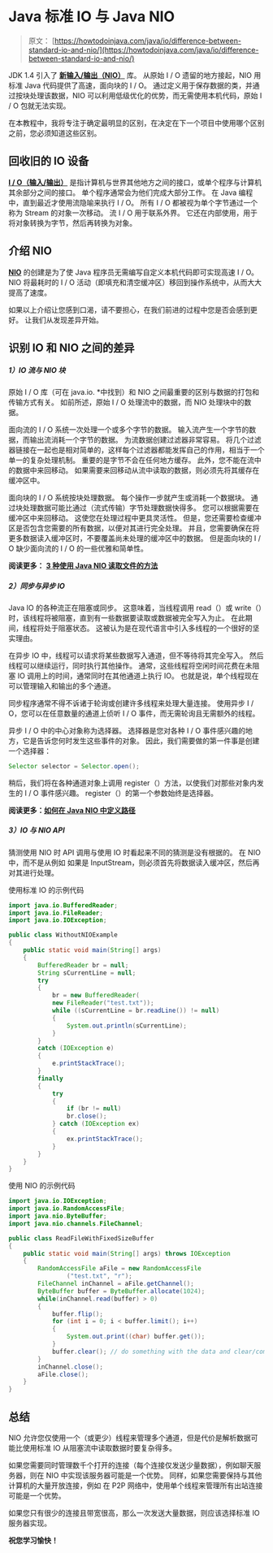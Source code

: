 # Java 标准 IO 与 Java NIO

> 原文： [https://howtodoinjava.com/java/io/difference-between-standard-io-and-nio/](https://howtodoinjava.com/java/io/difference-between-standard-io-and-nio/)

JDK 1.4 引入了 [**新输入/输出（NIO）**](//howtodoinjava.com/category/java-7-features/nio/ "NIO") 库。 从原始 I / O 遗留的地方接起，NIO 用标准 Java 代码提供了高速，面向块的 I / O。 通过定义用于保存数据的类，并通过按块处理该数据，NIO 可以利用低级优化的优势，而无需使用本机代码，原始 I / O 包就无法实现。

在本教程中，我将专注于确定最明显的区别，在决定在下一个项目中使用哪个区别之前，您必须知道这些区别。

## 回收旧的 IO 设备

[**I / O（输入/输出）**](//howtodoinjava.com "java io") 是指计算机与世界其他地方之间的接口，或单个程序与计算机其余部分之间的接口。 单个程序通常会为他们完成大部分工作。 在 Java 编程中，直到最近才使用流隐喻来执行 I / O。 所有 I / O 都被视为单个字节通过一个称为 Stream 的对象一次移动。 流 I / O 用于联系外界。 它还在内部使用，用于将对象转换为字节，然后再转换为对象。

## 介绍 NIO

[**NIO**](//howtodoinjava.com/java-nio-tutorials/ "NIO Tutorials") 的创建是为了使 Java 程序员无需编写自定义本机代码即可实现高速 I / O。 NIO 将最耗时的 I / O 活动（即填充和清空缓冲区）移回到操作系统中，从而大大提高了速度。

如果以上介绍让您感到口渴，请不要担心，在我们前进的过程中您是否会感到更好。 让我们从发现差异开始。

## 识别 IO 和 NIO 之间的差异

##### 1）IO 流与 NIO 块

原始 I / O 库（可在 java.io. *中找到）和 NIO 之间最重要的区别与数据的打包和传输方式有关。 如前所述，原始 I / O 处理流中的数据，而 NIO 处理块中的数据。

面向流的 I / O 系统一次处理一个或多个字节的数据。 输入流产生一个字节的数据，而输出流消耗一个字节的数据。 为流数据创建过滤器非常容易。 将几个过滤器链接在一起也是相对简单的，这样每个过滤器都能发挥自己的作用，相当于一个单一的复杂处理机制。 重要的是字节不会在任何地方缓存。 此外，您不能在流中的数据中来回移动。 如果需要来回移动从流中读取的数据，则必须先将其缓存在缓冲区中。

面向块的 I / O 系统按块处理数据。 每个操作一步就产生或消耗一个数据块。 通过块处理数据可能比通过（流式传输）字节处理数据快得多。 您可以根据需要在缓冲区中来回移动。 这使您在处理过程中更具灵活性。 但是，您还需要检查缓冲区是否包含您需要的所有数据，以便对其进行完全处理。 并且，您需要确保在将更多数据读入缓冲区时，不要覆盖尚未处理的缓冲区中的数据。 但是面向块的 I / O 缺少面向流的 I / O 的一些优雅和简单性。

**阅读更多：** [**3 种使用 Java NIO 读取文件的方法**](//howtodoinjava.com/java-7/nio/3-ways-to-read-files-using-java-nio/ "3 ways to read files using Java NIO")

##### 2）同步与异步 IO

Java IO 的各种流正在阻塞或同步。 这意味着，当线程调用 read（）或 write（）时，该线程将被阻塞，直到有一些数据要读取或数据被完全写入为止。 在此期间，线程将处于阻塞状态。 这被认为是在现代语言中引入多线程的一个很好的坚实理由。

在异步 IO 中，线程可以请求将某些数据写入通道，但不等待将其完全写入。 然后线程可以继续运行，同时执行其他操作。 通常，这些线程将空闲时间花费在未阻塞 IO 调用上的时间，通常同时在其他通道上执行 IO。 也就是说，单个线程现在可以管理输入和输出的多个通道。

同步程序通常不得不诉诸于轮询或创建许多线程来处理大量连接。 使用异步 I / O，您可以在任意数量的通道上侦听 I / O 事件，而无需轮询且无需额外的线程。

异步 I / O 中的中心对象称为选择器。 选择器是您对各种 I / O 事件感兴趣的地方，它是告诉您何时发生这些事件的对象。 因此，我们需要做的第一件事是创建一个选择器：

```java
Selector selector = Selector.open();

```

稍后，我们将在各种通道对象上调用 register（）方法，以使我们对那些对象内发生的 I / O 事件感兴趣。 register（）的第一个参数始终是选择器。

**阅读更多：[如何在 Java NIO 中定义路径](//howtodoinjava.com/java-7/nio/how-to-define-path-in-java-nio/ "How to define Path in java NIO")**

##### 3）IO 与 NIO API

猜测使用 NIO 时 API 调用与使用 IO 时看起来不同的猜测是没有根据的。 在 NIO 中，而不是从例如 如果是 InputStream，则必须首先将数据读入缓冲区，然后再对其进行处理。

使用标准 IO 的示例代码

```java
import java.io.BufferedReader;
import java.io.FileReader;
import java.io.IOException;

public class WithoutNIOExample
{
    public static void main(String[] args)
    {
        BufferedReader br = null;
        String sCurrentLine = null;
        try
        {
            br = new BufferedReader(
            new FileReader("test.txt"));
            while ((sCurrentLine = br.readLine()) != null)
            {
                System.out.println(sCurrentLine);
            }
        }
        catch (IOException e)
        {
            e.printStackTrace();
        }
        finally
        {
            try
            {
                if (br != null)
                br.close();
            } catch (IOException ex)
            {
                ex.printStackTrace();
            }
        }
    }
}

```

使用 NIO 的示例代码

```java
import java.io.IOException;
import java.io.RandomAccessFile;
import java.nio.ByteBuffer;
import java.nio.channels.FileChannel;

public class ReadFileWithFixedSizeBuffer
{
    public static void main(String[] args) throws IOException
    {
        RandomAccessFile aFile = new RandomAccessFile
                ("test.txt", "r");
        FileChannel inChannel = aFile.getChannel();
        ByteBuffer buffer = ByteBuffer.allocate(1024);
        while(inChannel.read(buffer) > 0)
        {
            buffer.flip();
            for (int i = 0; i < buffer.limit(); i++)
            {
                System.out.print((char) buffer.get());
            }
            buffer.clear(); // do something with the data and clear/compact it.
        }
        inChannel.close();
        aFile.close();
    }
}

```

## 总结

NIO 允许您仅使用一个（或更少）线程来管理多个通道，但是代价是解析数据可能比使用标准 IO 从阻塞流中读取数据时要复杂得多。

如果您需要同时管理数千个打开的连接（每个连接仅发送少量数据），例如聊天服务器，则在 NIO 中实现该服务器可能是一个优势。 同样，如果您需要保持与其他计算机的大量开放连接，例如 在 P2P 网络中，使用单个线程来管理所有出站连接可能是一个优势。

如果您只有很少的连接且带宽很高，那么一次发送大量数据，则应该选择标准 IO 服务器实现。

**祝您学习愉快！**